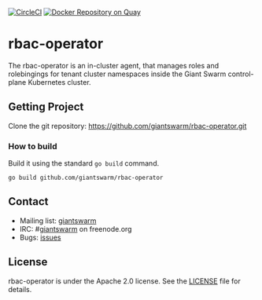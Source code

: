 [![CircleCI](https://circleci.com/gh/giantswarm/rbac-operator.svg?&style=shield&&circle-token=373dcae33aecb47a0a53c51105e9381dff5b0b88)](https://circleci.com/gh/giantswarm/rbac-operator) [![Docker Repository on Quay](https://quay.io/repository/giantswarm/rbac-operator/status "Docker Repository on Quay")](https://quay.io/repository/giantswarm/rbac-operator)

# rbac-operator

The rbac-operator is an in-cluster agent, that manages roles and rolebingings
for tenant cluster namespaces inside the Giant Swarm control-plane Kubernetes cluster.

## Getting Project

Clone the git repository: https://github.com/giantswarm/rbac-operator.git

### How to build

Build it using the standard `go build` command.

```
go build github.com/giantswarm/rbac-operator
```

## Contact

- Mailing list: [giantswarm](https://groups.google.com/forum/!forum/giantswarm)
- IRC: #[giantswarm](irc://irc.freenode.org:6667/#giantswarm) on freenode.org
- Bugs: [issues](https://github.com/giantswarm/rbac-operator/issues)


## License

rbac-operator is under the Apache 2.0 license. See the [LICENSE](LICENSE) file for
details.
